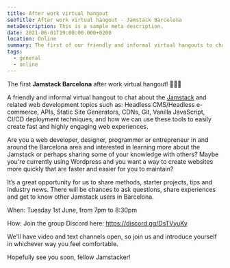 ```yaml
---
title: After work virtual hangout
seoTitle: After work virtual hangout - Jamstack Barcelona
metaDescription: This is a sample meta description.
date: 2021-06-01T19:00:00.000+0200
location: Online
summary: The first of our friendly and informal virtual hangouts to chat about the Jamstack and related web development topics, and how we can use modern tooling to create fast and highly engaging web experiences
tags:
  - general
  - online
---
```

The first **Jamstack Barcelona** after work virtual hangout! 🎉🎉🎉

A friendly and informal virtual hangout to chat about the [Jamstack](https://jamstack.org/) and related web development topics such as: Headless CMS/Headless e-commerce, APIs, Static Site Generators, CDNs, Git, Vanilla JavaScript, CI/CD deployment techniques, and how we can use these tools to easily create fast and highly engaging web experiences.

Are you a web developer, designer, programmer or entrepreneur in and around the Barcelona area and interested in learning more about the Jamstack or perhaps sharing some of your knowledge with others? Maybe you're currently using Wordpress and you want a way to create websites more quickly that are faster and easier for you to maintain?

It’s a great opportunity for us to share methods, starter projects, tips and industry news. There will be chances to ask questions, share experiences and get to know other Jamstack users in Barcelona.

When: Tuesday 1st June, from 7pm to 8:30pm

How: Join the group Discord here: https://discord.gg/DsTVyuKy

We'll have video and text channels open, so join us and introduce yourself in whichever way you feel comfortable.

Hopefully see you soon, fellow Jamstacker!